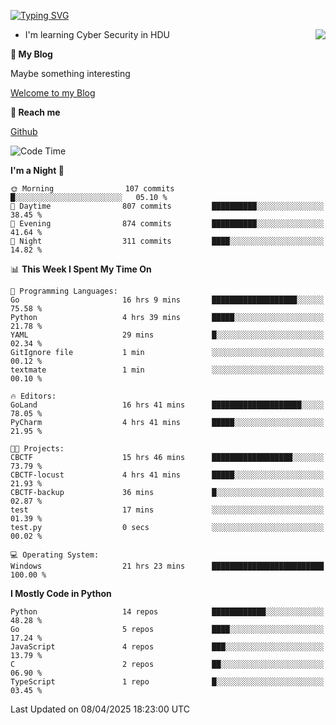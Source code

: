 [![Typing SVG](https://readme-typing-svg.herokuapp.com?font=Fira+Code&pause=1000&random=false&width=450&height=60&lines=Hello+%F0%9F%91%8B%F0%9F%8F%BB;I'm+JBNRZ)](https://git.io/typing-svg)

<a href="#">
  <img align="right" src="https://github-readme-stats.vercel.app/api?username=JBNRZ&show_icons=true&bg_color=15,f2f7fd,E0EAFC" />
</a>

- I'm learning Cyber Security in HDU

 **🌱 My Blog**

Maybe something interesting

[Welcome to my Blog](https://jbnrz.com.cn/)

 **💬 Reach me** 

[Github](https://github.com/JBNRZ)


<!--START_SECTION:waka-->
![Code Time](http://img.shields.io/badge/Code%20Time-1%2C113%20hrs%2024%20mins-blue)

**I'm a Night 🦉** 

```text
🌞 Morning                107 commits         █░░░░░░░░░░░░░░░░░░░░░░░░   05.10 % 
🌆 Daytime                807 commits         ██████████░░░░░░░░░░░░░░░   38.45 % 
🌃 Evening                874 commits         ██████████░░░░░░░░░░░░░░░   41.64 % 
🌙 Night                  311 commits         ████░░░░░░░░░░░░░░░░░░░░░   14.82 % 
```


📊 **This Week I Spent My Time On** 

```text
💬 Programming Languages: 
Go                       16 hrs 9 mins       ███████████████████░░░░░░   75.58 % 
Python                   4 hrs 39 mins       █████░░░░░░░░░░░░░░░░░░░░   21.78 % 
YAML                     29 mins             █░░░░░░░░░░░░░░░░░░░░░░░░   02.34 % 
GitIgnore file           1 min               ░░░░░░░░░░░░░░░░░░░░░░░░░   00.12 % 
textmate                 1 min               ░░░░░░░░░░░░░░░░░░░░░░░░░   00.10 % 

🔥 Editors: 
GoLand                   16 hrs 41 mins      ████████████████████░░░░░   78.05 % 
PyCharm                  4 hrs 41 mins       █████░░░░░░░░░░░░░░░░░░░░   21.95 % 

🐱‍💻 Projects: 
CBCTF                    15 hrs 46 mins      ██████████████████░░░░░░░   73.79 % 
CBCTF-locust             4 hrs 41 mins       █████░░░░░░░░░░░░░░░░░░░░   21.93 % 
CBCTF-backup             36 mins             █░░░░░░░░░░░░░░░░░░░░░░░░   02.87 % 
test                     17 mins             ░░░░░░░░░░░░░░░░░░░░░░░░░   01.39 % 
test.py                  0 secs              ░░░░░░░░░░░░░░░░░░░░░░░░░   00.02 % 

💻 Operating System: 
Windows                  21 hrs 23 mins      █████████████████████████   100.00 % 
```

**I Mostly Code in Python** 

```text
Python                   14 repos            ████████████░░░░░░░░░░░░░   48.28 % 
Go                       5 repos             ████░░░░░░░░░░░░░░░░░░░░░   17.24 % 
JavaScript               4 repos             ███░░░░░░░░░░░░░░░░░░░░░░   13.79 % 
C                        2 repos             ██░░░░░░░░░░░░░░░░░░░░░░░   06.90 % 
TypeScript               1 repo              █░░░░░░░░░░░░░░░░░░░░░░░░   03.45 % 
```




 Last Updated on 08/04/2025 18:23:00 UTC
<!--END_SECTION:waka-->
